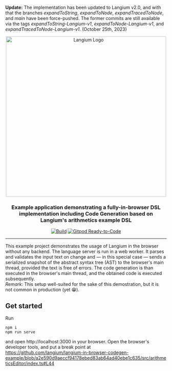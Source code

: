 **Update:** The implementation has been updated to Langium v2.0, and with that the branches *expandToString*, *expandToNode*, *expandTracedToNode*, and *main* have been force-pushed. The former commits are still available via the tags *expandToString-Langium-v1*, *expandToNode-Langium-v1*, and *expandTracedToNode-Langium-v1*. (October 25th, 2023)

<div id="langium-logo" align="center">
  <a href="https://github.com/langium/langium">
    <img alt="Langium Logo" width="500" src="https://user-images.githubusercontent.com/4377073/135283991-90ef7724-649d-440a-8720-df13c23bda82.png">
  </a>
  <h3>
    Example application demonstrating a fully-in-browser DSL implementation including Code Generation based on Langium's arithmetics example DSL
  </h3>
</div>

<div id="badges" align="center">

  [![Build](https://github.com/langium/langium-in-browser-codegen-example/actions/workflows/actions.yml/badge.svg)](https://github.com/langium/langium-in-browser-codegen-example/actions/workflows/actions.yml)
  [![Gitpod Ready-to-Code](https://img.shields.io/badge/Gitpod-ready--to--code-blue?logo=gitpod)](https://gitpod.io/#https://github.com/langium/langium-in-browser-codegen-example/)

</div>

<hr>

This example project demonstrates the usage of Langium in the browser without any backend.
The language server is run in a web worker. It parses and validates the input text on change and — in this special case — sends a serialized snapshot of the abstract syntax tree (AST) to the browser's main thread, provided the text is free of errors. The code generation is than executed in the browser's main thread, and the obtained code is executed subsequently.  
_Remark_: This setup well-suited for the sake of this demostration, but it is not common in production (yet 😁).

## Get started

Run
```
npm i
npm run serve
```
and open http://localhost:3000 in your browser.
Open the browser's developer tools, and put a break point at https://github.com/langium/langium-in-browser-codegen-example/blob/a2e590d9aeccf94178ebed83ab64ad40ebe1c635/src/arithmeticsEditor/index.ts#L44